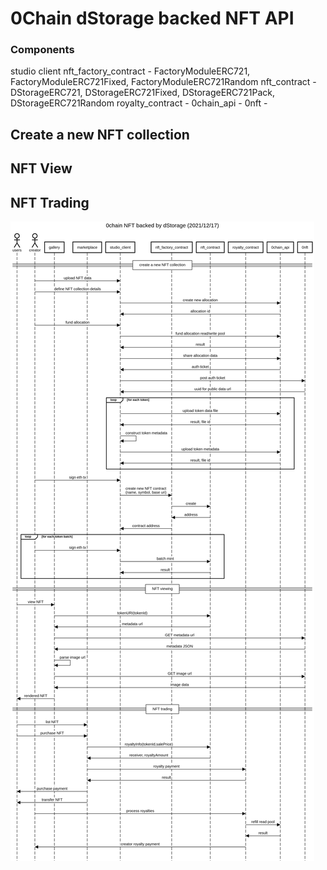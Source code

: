 # 0Chain dStorage backed NFT API

### Components

studio client
nft_factory_contract - FactoryModuleERC721, FactoryModuleERC721Fixed, FactoryModuleERC721Random
nft_contract - DStorageERC721, DStorageERC721Fixed, DStorageERC721Pack, DStorageERC721Random
royalty_contract -
0chain_api -
0nft -

## Create a new NFT collection

## NFT View

## NFT Trading

![nft_dstorage_activity_diagram.png](./assets/1652602057996-nft_dstorage_activity_diagram.png)
